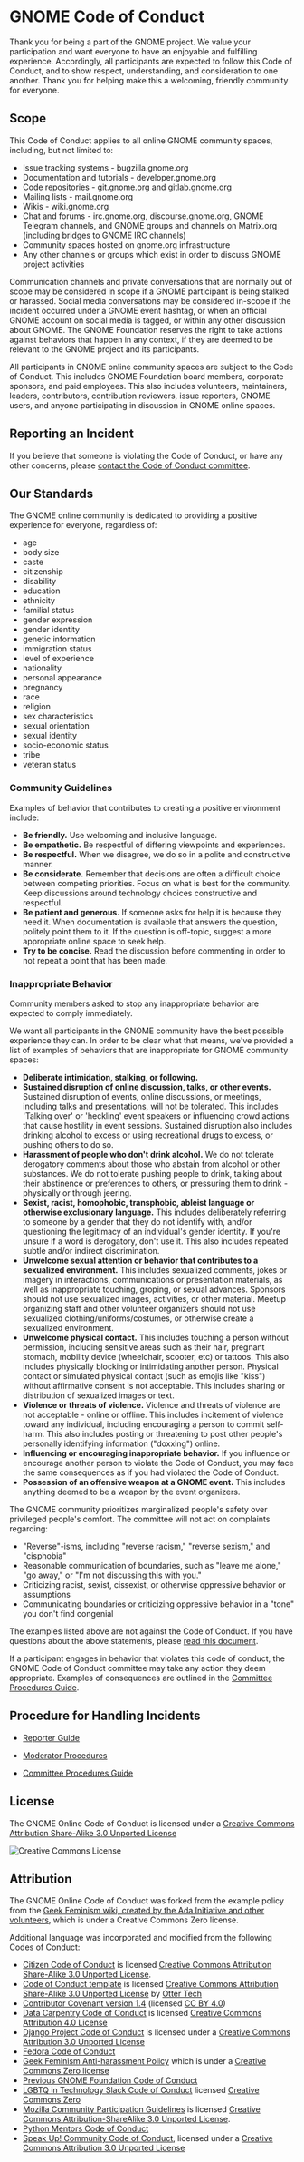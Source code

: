 <!--
SPDX-FileCopyrightText: 2021 GNOME Foundation

SPDX-License-Identifier: Apache-2.0 OR GPL-3.0-or-later
-->

# GNOME Code of Conduct

Thank you for being a part of the GNOME project. We value your participation and want everyone to have an enjoyable and fulfilling experience. Accordingly, all participants are expected to follow this Code of Conduct, and to show respect, understanding, and consideration to one another. Thank you for helping make this a welcoming, friendly community for everyone.

## Scope

This Code of Conduct applies to all online GNOME community spaces, including, but not limited to:

 * Issue tracking systems - bugzilla.gnome.org
 * Documentation and tutorials - developer.gnome.org
 * Code repositories - git.gnome.org and gitlab.gnome.org
 * Mailing lists - mail.gnome.org
 * Wikis - wiki.gnome.org
 * Chat and forums - irc.gnome.org, discourse.gnome.org, GNOME Telegram channels, and GNOME groups and channels on Matrix.org (including bridges to GNOME IRC channels)
 * Community spaces hosted on gnome.org infrastructure
 * Any other channels or groups which exist in order to discuss GNOME project activities

Communication channels and private conversations that are normally out of scope may be considered in scope if a GNOME participant is being stalked or harassed. Social media conversations may be considered in-scope if the incident occurred under a GNOME event hashtag, or when an official GNOME account on social media is tagged, or within any other discussion about GNOME. The GNOME Foundation reserves the right to take actions against behaviors that happen in any context, if they are deemed to be relevant to the GNOME project and its participants.

All participants in GNOME online community spaces are subject to the Code of Conduct. This includes GNOME Foundation board members, corporate sponsors, and paid employees. This also includes volunteers, maintainers, leaders, contributors, contribution reviewers, issue reporters, GNOME users, and anyone participating in discussion in GNOME online spaces.

## Reporting an Incident

If you believe that someone is violating the Code of Conduct, or have
any other concerns, please [contact the Code of Conduct committee](https://wiki.gnome.org/Foundation/CodeOfConduct/ReporterGuide).

## Our Standards

The GNOME online community is dedicated to providing a positive experience for everyone, regardless of:

 * age
 * body size
 * caste
 * citizenship
 * disability
 * education
 * ethnicity
 * familial status
 * gender expression
 * gender identity
 * genetic information
 * immigration status
 * level of experience
 * nationality
 * personal appearance
 * pregnancy
 * race
 * religion
 * sex characteristics
 * sexual orientation
 * sexual identity
 * socio-economic status
 * tribe
 * veteran status

### Community Guidelines

Examples of behavior that contributes to creating a positive environment include:

 * **Be friendly.** Use welcoming and inclusive language.
 * **Be empathetic.** Be respectful of differing viewpoints and experiences.
 * **Be respectful.** When we disagree, we do so in a polite and constructive manner.
 * **Be considerate.** Remember that decisions are often a difficult choice between competing priorities. Focus on what is best for the community. Keep discussions around technology choices constructive and respectful.
 * **Be patient and generous.** If someone asks for help it is because they need it. When documentation is available that answers the question, politely point them to it. If the question is off-topic, suggest a more appropriate online space to seek help.
 * **Try to be concise.** Read the discussion before commenting in order to not repeat a point that has been made.

### Inappropriate Behavior

Community members asked to stop any inappropriate behavior are expected to comply immediately.

We want all participants in the GNOME community have the best possible experience they can. In order to be clear what that means, we've provided a list of examples of behaviors that are inappropriate for GNOME community spaces:

 * **Deliberate intimidation, stalking, or following.**
 * **Sustained disruption of online discussion, talks, or other events.** Sustained disruption of events, online discussions, or meetings, including talks and presentations, will not be tolerated. This includes 'Talking over' or 'heckling' event speakers or influencing crowd actions that cause hostility in event sessions. Sustained disruption also includes drinking alcohol to excess or using recreational drugs to excess, or pushing others to do so.
 * **Harassment of people who don't drink alcohol.** We do not tolerate derogatory comments about those who abstain from alcohol or other substances. We do not tolerate pushing people to drink, talking about their abstinence or preferences to others, or pressuring them to drink - physically or through jeering.
 * **Sexist, racist, homophobic, transphobic, ableist language or otherwise exclusionary language.** This includes deliberately referring to someone by a gender that they do not identify with, and/or questioning the legitimacy of an individual's gender identity. If you're unsure if a word is derogatory, don't use it. This also includes repeated subtle and/or indirect discrimination.
 * **Unwelcome sexual attention or behavior that contributes to a sexualized environment.** This includes sexualized comments, jokes or imagery in interactions, communications or presentation materials, as well as inappropriate touching, groping, or sexual advances. Sponsors should not use sexualized images, activities, or other material. Meetup organizing staff and other volunteer organizers should not use sexualized clothing/uniforms/costumes, or otherwise create a sexualized environment.
 * **Unwelcome physical contact.** This includes touching a person without permission, including sensitive areas such as their hair, pregnant stomach, mobility device (wheelchair, scooter, etc) or tattoos. This also includes physically blocking or intimidating another person. Physical contact or simulated physical contact (such as emojis like "kiss") without affirmative consent is not acceptable. This includes sharing or distribution of sexualized images or text.
 * **Violence or threats of violence.** Violence and threats of violence are not acceptable - online or offline. This includes incitement of violence toward any individual, including encouraging a person to commit self-harm. This also includes posting or threatening to post other people's personally identifying information ("doxxing") online.
 * **Influencing or encouraging inappropriate behavior.** If you influence or encourage another person to violate the Code of Conduct, you may face the same consequences as if you had violated the Code of Conduct.
 * **Possession of an offensive weapon at a GNOME event.** This includes anything deemed to be a weapon by the event organizers.

The GNOME community prioritizes marginalized people's safety over privileged people's comfort. The committee will not act on complaints regarding:

 * "Reverse"-isms, including "reverse racism," "reverse sexism," and "cisphobia"
 * Reasonable communication of boundaries, such as "leave me alone," "go away," or "I'm not discussing this with you."
 * Criticizing racist, sexist, cissexist, or otherwise oppressive behavior or assumptions
 * Communicating boundaries or criticizing oppressive behavior in a "tone" you don't find congenial

The examples listed above are not against the Code of Conduct. If you have questions about the above statements, please [read this document](https://github.com/sagesharp/code-of-conduct-template/blob/master/code-of-conduct/example-reversisms.md#supporting-diversity).

If a participant engages in behavior that violates this code of conduct, the GNOME Code of Conduct committee may take any action they deem appropriate. Examples of consequences are outlined in the [Committee Procedures Guide](https://wiki.gnome.org/Foundation/CodeOfConduct/CommitteeProcedures).

## Procedure for Handling Incidents

 * [Reporter Guide](https://wiki.gnome.org/Foundation/CodeOfConduct/ReporterGuide)

 * [Moderator Procedures](https://wiki.gnome.org/Foundation/CodeOfConduct/ModeratorProcedures)

 * [Committee Procedures Guide](https://wiki.gnome.org/Foundation/CodeOfConduct/CommitteeProcedures)

## License

The GNOME Online Code of Conduct is licensed under a [Creative Commons Attribution Share-Alike 3.0 Unported License](http://creativecommons.org/licenses/by-sa/3.0/)

![Creative Commons License](http://i.creativecommons.org/l/by-sa/3.0/88x31.png)

## Attribution

The GNOME Online Code of Conduct was forked from the example policy from the [Geek Feminism wiki, created by the Ada Initiative and other volunteers](http://geekfeminism.wikia.com/wiki/Conference_anti-harassment/Policy), which is under a Creative Commons Zero license.

Additional language was incorporated and modified from the following Codes of Conduct:

 * [Citizen Code of Conduct](http://citizencodeofconduct.org/) is licensed [Creative Commons Attribution Share-Alike 3.0 Unported License](http://creativecommons.org/licenses/by-sa/3.0/).
 * [Code of Conduct template](https://github.com/sagesharp/code-of-conduct-template/) is licensed [Creative Commons Attribution Share-Alike 3.0 Unported License](http://creativecommons.org/licenses/by-sa/3.0/) by [Otter Tech](https://otter.technology/code-of-conduct-training)
 * [Contributor Covenant version 1.4](https://www.contributor-covenant.org/version/1/4/code-of-conduct) (licensed [CC BY 4.0](https://github.com/ContributorCovenant/contributor_covenant/blob/master/LICENSE.md))
 * [Data Carpentry Code of Conduct](https://docs.carpentries.org/topic_folders/policies/index_coc.html) is licensed [Creative Commons Attribution 4.0 License](https://creativecommons.org/licenses/by/4.0/)
 * [Django Project Code of Conduct](https://www.djangoproject.com/conduct/) is licensed under a [Creative Commons Attribution 3.0 Unported License](http://creativecommons.org/licenses/by/3.0/)
 * [Fedora Code of Conduct](http://fedoraproject.org/code-of-conduct)
 * [Geek Feminism Anti-harassment Policy](http://geekfeminism.wikia.com/wiki/Conference_anti-harassment/Policy) which is under a [Creative Commons Zero license](https://creativecommons.org/publicdomain/zero/1.0/)
 * [Previous GNOME Foundation Code of Conduct](https://wiki.gnome.org/action/recall/Foundation/CodeOfConduct/Old)
 * [LGBTQ in Technology Slack Code of Conduct](https://lgbtq.technology/coc.html) licensed [Creative Commons Zero](https://creativecommons.org/publicdomain/zero/1.0/)
 * [Mozilla Community Participation Guidelines](https://www.mozilla.org/en-US/about/governance/policies/participation/) is licensed [Creative Commons Attribution-ShareAlike 3.0 Unported License](https://creativecommons.org/licenses/by-sa/3.0/).
 * [Python Mentors Code of Conduct](http://pythonmentors.com/)
 * [Speak Up! Community Code of Conduct](http://web.archive.org/web/20141109123859/http://speakup.io/coc.html), licensed under a [Creative Commons Attribution 3.0 Unported License](http://creativecommons.org/licenses/by/3.0/)

